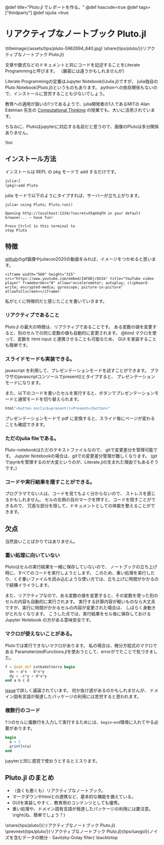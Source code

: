 @def title="Pluto.jl でレポートを作る。"
@def hascode=true
@def tags=["thirdparty"]
@def isjulia =true

# リアクティブなノートブック Pluto.jl
\titleimage{/assets/tips/pluto-5962694_640.jpg}
\share{tips/pluto/}{リアクティブなノートブック Pluto.jl}

文章や数式などのドキュメントと共にコードを記述することをLiterate Programmingと呼びます。
（厳密には違うかもしれませんが）

Literate Programmingの定番はJupyter Notebook(IJulia.jl)ですが、
julia独自のPluto Notebook(Pluto.jl)というものもあります。
pythonへの依存関係もないので、インストールに苦労することも少ないでしょう。

教育への適用が狙いの1つであるようで、julia開発者の1人であるMITの Alan Edelman 先生の
[Computational Thinking](https://computationalthinking.mit.edu/) の授業でも、大いに活用されています。

ちなみに、Plutoはjupyterに対応する名前だと思うので、画像のPlutoは多分関係ありません。

\toc
## インストール方法

インストールは REPL の pkg モードで add するだけです。

```julia
julia>]
(pkg)>add Pluto
```

julia モードで以下のようにタイプすれば、サーバーが立ち上がります。

```
julia> using Pluto; Pluto.run()

Opening http://localhost:1234/?secret=X5qmVqFH in your default browser... ~ have fun!

Press Ctrl+C in this terminal to
stop Pluto
```

## 特徴

[github](https://github.com/fonsp/Pluto.jl)のgif画像やjuliacon2020の動画をみれば、イメージをつかめると思います。

~~~
<iframe width="560" height="315" src="https://www.youtube.com/embed/IAF8DjrQSSk" title="YouTube video player" frameborder="0" allow="accelerometer; autoplay; clipboard-write; encrypted-media; gyroscope; picture-in-picture" allowfullscreen></iframe>
~~~

私がとくに特徴的だと感じたことを書いていきます。
### リアクティブであること

Pluto.jl の最大の特徴は、リアクティブであることです。
ある変数の値を変更すると、別のセルでの同じ変数の値も自動的に変更されます。
@bind マクロを使って、変数を html input と連携させることも可能なため、
GUI を実装することも簡単です。

### スライドモードも実装できる。

javascript を利用して、プレゼンテーションモードを試すことができます。
ブラウザのjavascriptコンソールでpresent()とタイプすると、
プレゼンテーションモードになります。

また、以下のコードを書いたセルを実行すると、ボタンでプレゼンテーションモードと通常モードを切り替えられます。

```julia
html"<button onclick=present()>Present</button>"
```

プレゼンテーションモードで pdf に変換すると、スライド毎にページが変わることも確認できます。

### ただのjulia fileである。

Pluto-notebookはただのテキストファイルなので、 gitで変更差分を管理可能です。
Jupyter Notebookの場合は、gitでの変更差分管理が難しくなります。
(gitでipynbを管理するのが大変というのが、Literate.jlの生まれた理由でもあるそうです。)

### コードや実行結果を隠すことができる。

プログラマでない人は、コードを見てもよく分からないので、
ストレスを感じるかもしれません。
セルの左側の目のマークを押すと、コードを隠すことができるので、
冗長な部分を隠して、ドキュメントとしての体裁を整えることができます。

## 欠点

当然良いことばかりではありません。

### 重い処理に向いていない

Plutoはセルの実行結果を一緒に保存していないので、
ノートブックの立ち上げ時に、すべてのコードを実行しようとします。
このため、重い処理を実行したり、くそ重いファイルを読み込むような使い方では、立ち上げに時間がかかるので結構イライラします。

また、リアクティブなので、ある変数の値を変更すると、その変数を使った別のセルの内容も自動的に実行されます。
実行する計算内容が軽いものなら大丈夫ですが、実行に時間がかかるセルの内容が変更された場合は、
しばらく身動きがとれなくなります。
こうした点では、実行結果をセル毎に保存しておける Jupyter Notebook の方がある意味安全です。

### マクロが使えないことがある。

Plutoでは実行できないマクロがあります。
私の場合は、微分方程式のマクロである ParameterizedFunctions.jlを使おうとして、errorがでたことで気づきました。

```julia
f = @ode_def LotkaVolterra begin
  dx = a*x - b*x*y
  dy = -c*y + d*x*y
end a b c d
```

[issue](https://github.com/fonsp/Pluto.jl/issues/196)で詳しく議論されています。
何か抜け道があるのかもしれませんが、
ドメイン固有言語が発達したパッケージの利用には苦労すると思われます。

### 複数行のコード

1つのセルに複数行を入力して実行するためには、`begin`-`end`環境に入れてやる必要があります。

```julia
begin
  a = 1
  println(a)
end
```

jupyterと同じ感覚で使おうとするとミスります。

## Pluto.jl のまとめ

- （良くも悪くも）リアクティブなノートブック。
- マークダウンやhtmlとの連携など、基本的な機能を備えている。
- GUIを実装しやすく、教育用のコンテンツとしても優秀。
- 重い処理や、ドメイン固有言語が発達したパッケージの利用には要注意。
\right{ね、簡単でしょう？}

\share{tips/pluto/}{リアクティブなノートブック Pluto.jl}
\prevnext{tips/pluto/}{リアクティブなノートブック Pluto.jl}{tips/savgol}{ノイズを含むデータの微分 - Savitzky-Golay filter}
\backtotop

